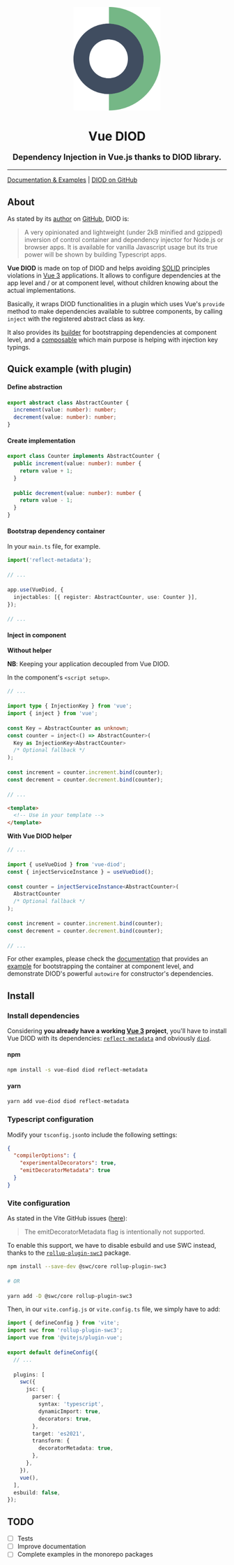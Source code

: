 <p align="center" width="100%">
<img src="https://github.com/benoitlahoz/vue-diod/raw/main/packages/vue-diod/docs/public/logo-vue-diod%40512px.png" width="200" height="237" />

<h1 align="center">Vue DIOD</h1>

<p align="center" style="font-size: 1.3em; font-weight: bold;">Dependency Injection in Vue.js thanks to DIOD library.</p>

---

</p>

[Documentation & Examples](https://benoitlahoz.github.io/vue-diod) | [DIOD on GitHub](https://github.com/artberri/diod)

## About

As stated by its [author](https://github.com/artberri) on [GitHub](https://github.com/artberri/diod), DIOD is:

> A very opinionated and lightweight (under 2kB minified and gzipped) inversion of control container and dependency injector for Node.js or browser apps. It is available for vanilla Javascript usage but its true power will be shown by building Typescript apps.

**Vue DIOD** is made on top of DIOD and helps avoiding [SOLID](https://en.wikipedia.org/wiki/SOLID) principles violations in [Vue 3](https://vuejs.org/) applications. It allows to configure dependencies at the app level and / or at component level, without children knowing about the actual implementations.

Basically, it wraps DIOD functionalities in a plugin which uses Vue's `provide` method to make dependencies available to subtree components, by calling `inject` with the registered abstract class as key.

It also provides its [builder](https://benoitlahoz.github.io/vue-diod/composable-and-builder/builder) for bootstrapping dependencies at component level, and a [composable](https://benoitlahoz.github.io/vue-diod/composable-and-builder/use-vue-diod) which main purpose is helping with injection key typings.

## Quick example (with plugin)

#### Define abstraction

```typescript
export abstract class AbstractCounter {
  increment(value: number): number;
  decrement(value: number): number;
}
```

#### Create implementation

```typescript
export class Counter implements AbstractCounter {
  public increment(value: number): number {
    return value + 1;
  }

  public decrement(value: number): number {
    return value - 1;
  }
}
```

#### Bootstrap dependency container

In your `main.ts` file, for example.

```typescript
import('reflect-metadata');

// ...

app.use(VueDiod, {
  injectables: [{ register: AbstractCounter, use: Counter }],
});

// ...
```

#### Inject in component

**Without helper**

**NB**: Keeping your application decoupled from Vue DIOD.

In the component's `<script setup>`.

```typescript
// ...

import type { InjectionKey } from 'vue';
import { inject } from 'vue';

const Key = AbstractCounter as unknown;
const counter = inject<() => AbstractCounter>(
  Key as InjectionKey<AbstractCounter>
  /* Optional fallback */
);

const increment = counter.increment.bind(counter);
const decrement = counter.decrement.bind(counter);

// ...
```

```html
<template>
  <!-- Use in your template -->
</template>
```

**With Vue DIOD helper**

```typescript
// ...

import { useVueDiod } from 'vue-diod';
const { injectServiceInstance } = useVueDiod();

const counter = injectServiceInstance<AbstractCounter>(
  AbstractCounter
  /* Optional fallback */
);

const increment = counter.increment.bind(counter);
const decrement = counter.decrement.bind(counter);

// ...
```

For other examples, please check the [documentation](https://benoitlahoz.github.io/vue-diod) that provides an [example](https://benoitlahoz.github.io/vue-diod/examples/storage/introduction) for bootstrapping the container at component level, and demonstrate DIOD's powerful `autowire` for constructor's dependencies.

## Install

### Install dependencies

Considering **you already have a working [Vue 3](https://vuejs.org/) project**, you'll have
to install Vue DIOD with its dependencies:
[`reflect-metadata`](https://www.npmjs.com/package/reflect-metadata)
and obviously [`diod`](https://www.npmjs.com/package/diod).

#### npm

```sh
npm install -s vue-diod diod reflect-metadata
```

#### yarn

```sh
yarn add vue-diod diod reflect-metadata
```

### Typescript configuration

Modify your `tsconfig.json`to include the following settings:

```json
{
  "compilerOptions": {
    "experimentalDecorators": true,
    "emitDecoratorMetadata": true
  }
}
```

### Vite configuration

As stated in the Vite GitHub issues
([here](https://github.com/evanw/esbuild/issues/257#issuecomment-658053616)):

> The emitDecoratorMetadata flag is intentionally not supported.

To enable this support, we have to disable esbuild and use SWC instead, thanks
to the
[`rollup-plugin-swc3`](https://www.npmjs.com/package/rollup-plugin-swc3/v/0.3.0)
package.

```sh
npm install --save-dev @swc/core rollup-plugin-swc3

# OR

yarn add -D @swc/core rollup-plugin-swc3
```

Then, in our `vite.config.js` or `vite.config.ts` file, we simply have to add:

```typescript
import { defineConfig } from 'vite';
import swc from 'rollup-plugin-swc3';
import vue from '@vitejs/plugin-vue';

export default defineConfig({
  // ...

  plugins: [
    swc({
      jsc: {
        parser: {
          syntax: 'typescript',
          dynamicImport: true,
          decorators: true,
        },
        target: 'es2021',
        transform: {
          decoratorMetadata: true,
        },
      },
    }),
    vue(),
  ],
  esbuild: false,
});
```

## TODO

- [ ] Tests
- [ ] Improve documentation
- [ ] Complete examples in the monorepo packages
